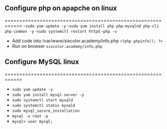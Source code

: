 ## Configure php on apapche on linux
============================================================
-`sudo yum update -y`
-`sudo yum install php php-mysqlnd php-cli php-common -y`
-`sudo systemctl restart httpd`
-`php -v`
- Add code into /var/www/sixcolor.academy/info.php `<?php phpinfo(); ?>`
- Run on browser `sixcolor.academy/info.php`

## Configure MySQL linux
============================================================
- `sudo yum update -y`
- `sudu yum install mysql-server -y`
- `sudo systemctl start mysqld`
- `sudo systemctl status mysqld`
- `sudo mysql_secure_installation`
- `mysql -u root -p`
- `mysql> user mysql;`